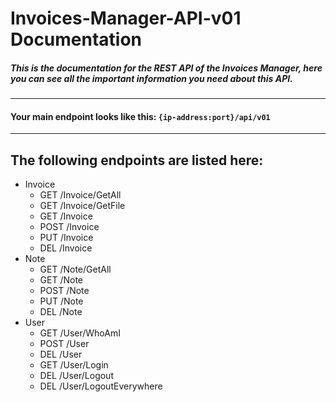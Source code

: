 #  Invoices-Manager-API-v01 Documentation

##### This is the documentation for the REST API of the Invoices Manager, here you can see all the important information you need about this API. 
  
---
#### Your main endpoint looks like this: ```{ip-address:port}/api/v01```
---
  
## The following endpoints are listed here:
- Invoice
    - GET /Invoice/GetAll
    - GET /Invoice/GetFile
    - GET /Invoice
    - POST /Invoice
    - PUT /Invoice
    - DEL /Invoice
- Note
    - GET /Note/GetAll
    - GET /Note
    - POST /Note
    - PUT /Note
    - DEL /Note
- User
    - GET /User/WhoAmI
    - POST /User
    - DEL /User
    - GET /User/Login
    - DEL /User/Logout
    - DEL /User/LogoutEverywhere